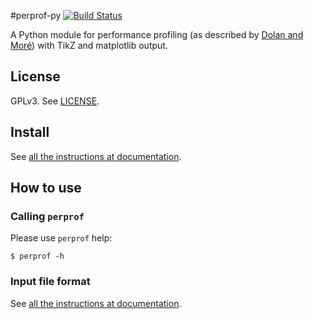 #perprof-py
[![Build Status](https://travis-ci.org/ufpr-opt/perprof-py.svg?branch=master)](https://travis-ci.org/ufpr-opt/perprof-py)

A Python module for performance profiling (as described by [Dolan and
Moré](http://arxiv.org/abs/cs/0102001)) with TikZ and matplotlib output.

## License

GPLv3. See [LICENSE](LICENSE).

## Install

See [all the instructions at documentation](doc/install.rst).

## How to use

### Calling `perprof`

Please use `perprof` help:

    $ perprof -h

### Input file format

See [all the instructions at documentation](doc/file-format.rst).
